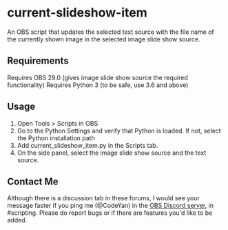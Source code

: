 # current-slideshow-item
An OBS script that updates the selected text source with the file name of the currently shown image in the selected image slide show source.

## Requirements
Requires OBS 29.0 (gives image slide show source the required functionality)
Requires Python 3 (to be safe, use 3.6 and above)

## Usage
1. Open Tools > Scripts in OBS
2. Go to the Python Settings and verify that Python is loaded. If not, select the Python installation path
3. Add current_slideshow_item.py in the Scripts tab.
4. On the side panel, select the image slide show source and the text source.

## Contact Me
Although there is a discussion tab in these forums, I would see your message
faster if you ping me (@CodeYan) in the [OBS Discord server](https://discord.gg/obsproject),
in #scripting. Please do report bugs or if there are features you'd like
to be added.
